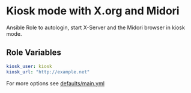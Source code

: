 # Kiosk mode with X.org and Midori

Ansible Role to autologin, start X-Server and the Midori browser in kiosk mode.

## Role Variables

```` yaml
kiosk_user: kiosk
kiosk_url: "http://example.net"
````

For more options see [defaults/main.yml](defaults/main.yml)
